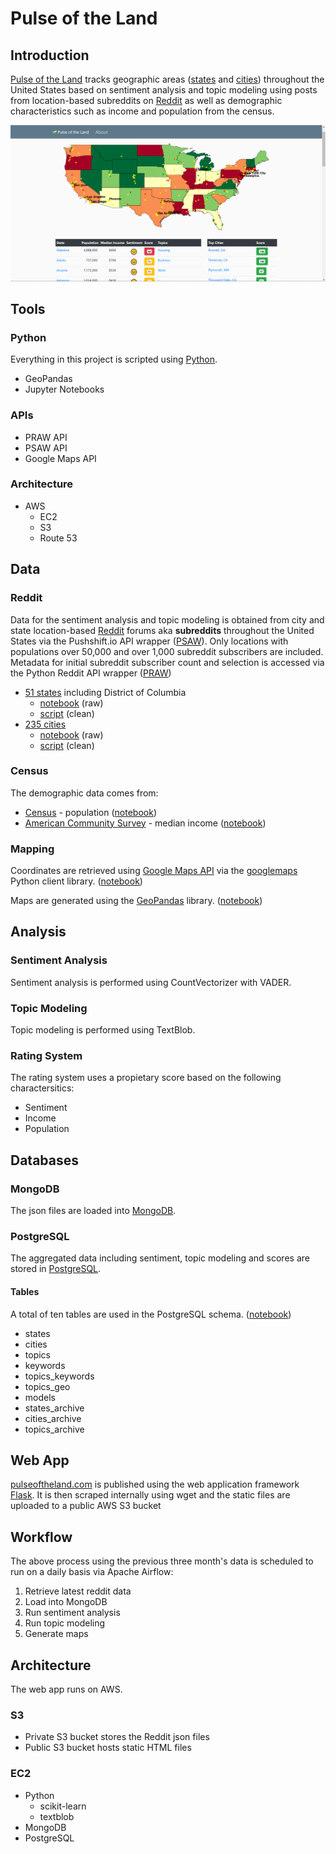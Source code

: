 # Pulse of the Land
## Introduction
[Pulse of the Land](https://www.pulseoftheland.com) tracks geographic areas ([states](https://github.com/abalone23/pulseoftheland/blob/master/reference/state_subs.csv) and [cities](https://github.com/abalone23/pulseoftheland/blob/master/reference/city_subs.csv)) throughout the United States based on sentiment analysis and topic modeling using posts from location-based subreddits on [Reddit](https://www.reddit.com) as well as demographic characteristics such as income and population from the census.

![screenprint](https://github.com/abalone23/pulseoftheland/blob/master/images/potl-sp.png "screenprint")

## Tools
### Python
Everything in this project is scripted using [Python](https://www.python.org/).
* GeoPandas
* Jupyter Notebooks
### APIs
* PRAW API
* PSAW API
* Google Maps API
### Architecture
* AWS
    * EC2
    * S3
    * Route 53

## Data
### Reddit
Data for the sentiment analysis and topic modeling is obtained from city and state location-based [Reddit](https://www.reddit.com) forums aka **subreddits** throughout the United States via the Pushshift.io API wrapper ([PSAW](https://github.com/dmarx/psaw)). Only locations with populations over 50,000 and over 1,000 subreddit subscribers are included. Metadata for initial subreddit subscriber count and selection is accessed via the Python Reddit API wrapper ([PRAW](https://praw.readthedocs.io/en/latest/))

* [51 states](https://github.com/abalone23/pulseoftheland/blob/master/reference/state_subs.csv) including District of Columbia
    * [notebook](https://github.com/abalone23/pulseoftheland/blob/master/notebooks/generate_state_subs_raw.ipynb) (raw)
    * [script](https://github.com/abalone23/pulseoftheland/blob/master/scripts/generate_state_subs_clean.py) (clean)
* [235 cities](https://github.com/abalone23/pulseoftheland/blob/master/reference/city_subs.csv)
    * [notebook](https://github.com/abalone23/pulseoftheland/blob/master/notebooks/generate_city_subs_raw.ipynb) (raw)
    * [script](https://github.com/abalone23/pulseoftheland/blob/master/scripts/generate_city_subs_clean.py) (clean)

### Census
The demographic data comes from:
* [Census](https://www.census.gov/data/tables/time-series/demo/popest/2010s-total-cities-and-towns.html) - population ([notebook](https://github.com/abalone23/pulseoftheland/blob/master/notebooks/generate_population.ipynb))
* [American Community Survey](https://factfinder.census.gov/faces/nav/jsf/pages/download_center.xhtml) - median income ([notebook](https://github.com/abalone23/pulseoftheland/blob/master/notebooks/generate_incomes.ipynb))

### Mapping
Coordinates are retrieved using [Google Maps API](https://developers.google.com/maps/documentation) via the [googlemaps](https://github.com/googlemaps/google-maps-services-python) Python client library. ([notebook](https://github.com/abalone23/pulseoftheland/blob/master/notebooks/generate_latlongs.ipynb))

Maps are generated using the [GeoPandas](GeoPandas) library. ([notebook](https://github.com/abalone23/pulseoftheland/blob/master/scripts/generate_maps.py))
## Analysis
### Sentiment Analysis
Sentiment analysis is performed using CountVectorizer with VADER.

### Topic Modeling
Topic modeling is performed using TextBlob.

### Rating System
The rating system uses a propietary score based on the following charactersitics:
* Sentiment
* Income
* Population

## Databases
### MongoDB
The json files are loaded into [MongoDB](https://www.mongodb.com/).
### PostgreSQL
The aggregated data including sentiment, topic modeling and scores are stored in [PostgreSQL](https://www.postgresql.org/).
#### Tables
A total of ten tables are used in the PostgreSQL schema. ([notebook](https://github.com/abalone23/pulseoftheland/blob/master/sql/create_pg_tables.sql))
* states
* cities
* topics
* keywords
* topics_keywords
* topics_geo
* models
* states_archive
* cities_archive
* topics_archive


## Web App
[pulseoftheland.com](https://www.pulseoftheland.com) is published using the web application framework [Flask](https://palletsprojects.com/p/flask/). It is then scraped internally using wget and the static files are uploaded to a public AWS S3 bucket 

## Workflow
The above process using the previous three month's data is scheduled to run on a daily basis via Apache Airflow:
1. Retrieve latest reddit data
2. Load into MongoDB
3. Run sentiment analysis
4. Run topic modeling
5. Generate maps

## Architecture
The web app runs on AWS.

### S3
* Private S3 bucket stores the Reddit json files
* Public S3 bucket hosts static HTML files

### EC2
* Python
    * scikit-learn
    * textblob
* MongoDB
* PostgreSQL